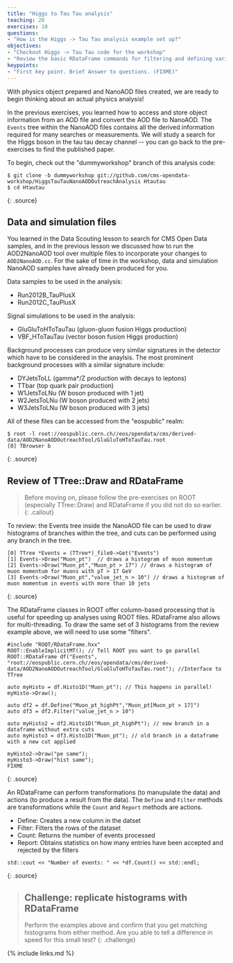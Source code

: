 ```yaml
---
title: "Higgs to Tau Tau analysis"
teaching: 20
exercises: 10
questions:
- "How is the Higgs -> Tau Tau analysis example set up?"
objectives:
- "Checkout Higgs -> Tau Tau code for the workshop"
- "Review the basic RDataFrame commands for filtering and defining variables"
keypoints:
- "First key point. Brief Answer to questions. (FIXME)"
---
```


With physics object prepared and NanoAOD files created, we are ready to begin thinking about an actual
physics analysis!

In the previous exercises, you learned how to access and store object information from an AOD file and convert the AOD file to NanoAOD.
The `Events` tree within the NanoAOD files contains all the derived information required for many searches or measurements. We will study
a search for the Higgs boson in the tau tau decay channel -- you can go back to the pre-exercises to find the published paper. 

To begin, check out the "dummyworkshop" branch of this analysis code:
~~~
$ git clone -b dummyworkshop git://github.com/cms-opendata-workshop/HiggsTauTauNanoAODOutreachAnalysis Htautau
$ cd Htautau
~~~
{: .source}

## Data and simulation files

You learned in the Data Scouting lesson to search for CMS Open Data samples, and in the previous lesson we discussed how to
run the AOD2NanoAOD tool over multiple files to incorporate your changes to `AOD2NanoAOD.cc`. For the sake of time in the
workshop, data and simulation NanoAOD samples have already been produced for you. 

Data samples to be used in the analysis:

 * Run2012B_TauPlusX
 * Run2012C_TauPlusX

Signal simulations to be used in the analysis:

 * GluGluToHToTauTau (gluon-gluon fusion Higgs production)
 * VBF_HToTauTau (vector boson fusion Higgs production)

Background processes can produce very similar signatures in the detector which have to be considered in the anaylsis.
The most prominent background processes with a similar signature include:

 * DYJetsToLL (gamma*/Z production with decays to leptons)
 * TTbar (top quark pair production)
 * W1JetsToLNu (W boson produced with 1 jet)
 * W2JetsToLNu (W boson produced with 2 jets)
 * W3JetsToLNu (W boson produced with 3 jets)

All of these files can be accessed from the "eospublic" realm:

~~~
$ root -l root://eospublic.cern.ch//eos/opendata/cms/derived-data/AOD2NanoAODOutreachTool/GluGluToHToTauTau.root
[0] TBrowser b
~~~
{: .source}

## Review of TTree::Draw and RDataFrame

>Before moving on, please follow the pre-exercises on ROOT (especially TTree::Draw) and RDataFrame if you did not do so earlier.
{: .callout}

To review: the Events tree inside the NanoAOD file can be used to draw histograms of branches within the tree, and cuts can be
performed using any branch in the tree. 

~~~
[0] TTree *Events = (TTree*)_file0->Get("Events")
[1] Events->Draw("Muon_pt")  // draws a histogram of muon momentum
[2] Events->Draw("Muon_pt","Muon_pt > 17") // draws a histogram of muon momentum for muons with pT > 17 GeV
[3] Events->Draw("Muon_pt","value_jet_n > 10") // draws a histogram of muon momentum in events with more than 10 jets
~~~
{: .source}

The RDataFrame classes in ROOT offer column-based processing that is useful for speeding up analyses using ROOT files.
RDataFrame also allows for multi-threading. To draw the same set of 3 histograms from the review example above, we
will need to use some "filters".

~~~
#include "ROOT/RDataFrame.hxx"
ROOT::EnableImplicitMT(); // Tell ROOT you want to go parallel
ROOT::RDataFrame df("Events", "root://eospublic.cern.ch//eos/opendata/cms/derived-data/AOD2NanoAODOutreachTool/GluGluToHToTauTau.root"); //Interface to TTree

auto myHisto = df.Histo1D("Muon_pt"); // This happens in parallel!
myHisto->Draw();

auto df2 = df.Define("Muon_pt_highPt","Muon_pt[Muon_pt > 17]")
auto df3 = df2.Filter("value_jet_n > 10")

auto myHisto2 = df2.Histo1D("Muon_pt_highPt"); // new branch in a dataframe without extra cuts
auto myHisto3 = df3.Histo1D("Muon_pt"); // old branch in a dataframe with a new cut applied

myHisto2->Draw("pe same");
myHisto3->Draw("hist same");
FIXME
~~~
{: .source}

An RDataFrame can perform transformations (to manupulate the data) and actions (to produce a result from the data). 
The `Define` and `Filter` methods are transformations while the `Count` and `Report` methods are actions.

 * Define: Creates a new column in the datset 
 * Filter: Filters the rows of the dataset
 * Count: Returns the number of events processed
 * Report: Obtains statistics on how many entries have been accepted and rejected by the filters

~~~
std::cout << "Number of events: " << *df.Count() << std::endl;
~~~
{: .source}

>## Challenge: replicate histograms with RDataFrame
>
>Perform the examples above and confirm that you get matching histograms from either method.
>Are you able to tell a difference in speed for this small test?
{: .challenge}

{% include links.md %}

